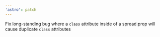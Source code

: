 ```yaml
---
'astro': patch
---
```


Fix long-standing bug where a `class` attribute inside of a spread prop will cause duplicate `class` attributes
